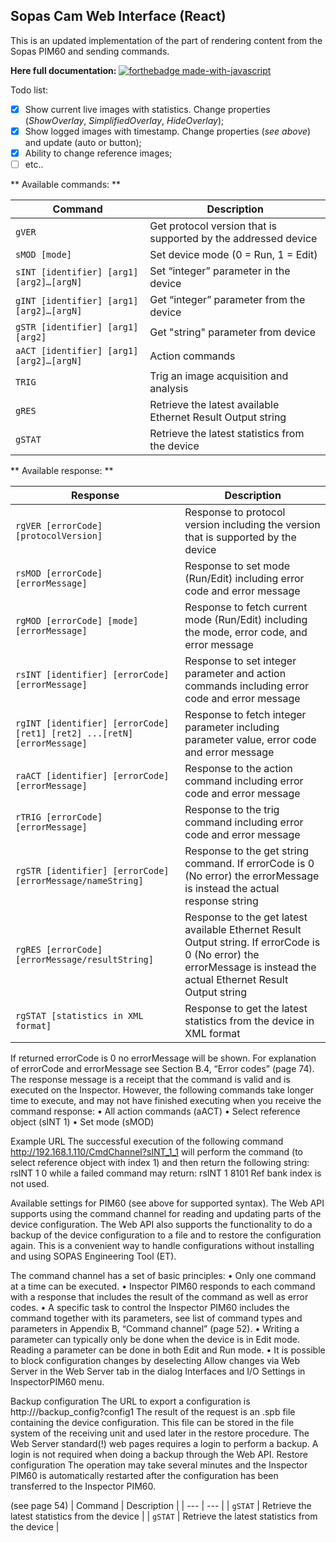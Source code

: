 ## Sopas Cam Web Interface (React)

This is an updated implementation of the part of rendering content from the Sopas PIM60 and sending commands.

**Here full documentation:**
[![forthebadge made-with-javascript](http://ForTheBadge.com/images/badges/made-with-javascript.svg)](https://github.com/WildEgor/SOPASjs/tree/main/docs)

Todo list:
 - [x] Show current live images with statistics. Change properties (*ShowOverlay*, *SimplifiedOverlay*, *HideOverlay*);
 - [x] Show logged images with timestamp. Change properties (*see above*) and update (auto or button);
 - [x] Ability to change reference images;
 - [ ] etc..

** Available commands: **

| Command | Description |
| --- | --- |
| `gVER` | Get protocol version that is supported by the addressed device |
| `sMOD [mode]` | Set device mode (0 = Run, 1 = Edit) |
| `sINT [identifier] [arg1] [arg2]…[argN]` | Set “integer” parameter in the device |
| `gINT [identifier] [arg1] [arg2]…[argN]` | Get “integer” parameter from the device |
| `gSTR [identifier] [arg1] [arg2]` | Get "string" parameter from device |
| `aACT [identifier] [arg1] [arg2]…[argN]` | Action commands |
| `TRIG` | Trig an image acquisition and analysis |
| `gRES` | Retrieve the latest available Ethernet Result Output string |
| `gSTAT` | Retrieve the latest statistics from the device |

** Available response: **

| Response | Description |
| --- | --- |
| `rgVER [errorCode] [protocolVersion]` | Response to protocol version including the version that is supported by the device |
| `rsMOD [errorCode] [errorMessage]` | Response to set mode (Run/Edit) including error code and error message |
| `rgMOD [errorCode] [mode] [errorMessage]` | Response to fetch current mode (Run/Edit) including the mode, error code, and error message |
| `rsINT [identifier] [errorCode] [errorMessage]` | Response to set integer parameter and action commands including error code and error message |
| `rgINT [identifier] [errorCode] [ret1] [ret2] ...[retN] [errorMessage]` | Response to fetch integer parameter including parameter value, error code and error message |
| `raACT [identifier] [errorCode] [errorMessage]` | Response to the action command including error code and error message |
| `rTRIG [errorCode] [errorMessage]` | Response to the trig command including error code and error message |
| `rgSTR [identifier] [errorCode] [errorMessage/nameString]` | Response to the get string command. If errorCode is 0 (No error) the errorMessage is instead the actual response string |
| `rgRES [errorCode] [errorMessage/resultString]` | Response to the get latest available Ethernet Result Output string. If errorCode is 0 (No error) the errorMessage is instead the actual Ethernet Result Output string |
| `rgSTAT [statistics in XML format]` | Response to get the latest statistics from the device in XML format |

If returned errorCode is 0 no errorMessage will be shown. For explanation of errorCode and
errorMessage see Section B.4, “Error codes” (page 74).
The response message is a receipt that the command is valid and is executed on the Inspector.
However, the following commands take longer time to execute, and may not have finished
executing when you receive the command response:
• All action commands (aACT)
• Select reference object (sINT 1)
• Set mode (sMOD)

Example URL
The successful execution of the following command
http://192.168.1.110/CmdChannel?sINT_1_1
will perform the command (to select reference object with index 1) and then return the following
string:
rsINT 1 0
while a failed command may return:
rsINT 1 8101 Ref bank index is not used.

Available settings for PIM60 (see above for supported syntax).
The Web API supports using the command channel for reading and updating parts of the
device configuration.
The Web API also supports the functionality to do a backup of the device configuration to a
file and to restore the configuration again. This is a convenient way to handle configurations
without installing and using SOPAS Engineering Tool (ET).

The command channel has a set of basic principles:
• Only one command at a time can be executed.
• Inspector PIM60 responds to each command with a response that includes the result of
the command as well as error codes.
• A specific task to control the Inspector PIM60 includes the command together with its
parameters, see list of command types and parameters in Appendix B, “Command channel”
(page 52).
• Writing a parameter can typically only be done when the device is in Edit mode. Reading
a parameter can be done in both Edit and Run mode.
• It is possible to block configuration changes by deselecting Allow changes via Web Server in
the Web Server tab in the dialog Interfaces and I/O Settings in InspectorPIM60 menu.

Backup configuration
The URL to export a configuration is http://<IP-address>/backup_config?config1
The result of the request is an .spb file containing the device configuration. This file can be
stored in the file system of the receiving unit and used later in the restore procedure.
The Web Server standard(!) web pages requires a login to perform a backup. A login is not required
when doing a backup through the Web API.
Restore configuration
The operation may take several minutes and the Inspector PIM60 is automatically restarted
after the configuration has been transferred to the Inspector PIM60.

(see page 54)
| Command | Description |
| --- | --- |
| `gSTAT` | Retrieve the latest statistics from the device |
| `gSTAT` | Retrieve the latest statistics from the device |
